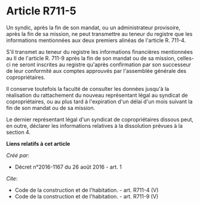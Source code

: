 # Article R711-5

Un syndic, après la fin de son mandat, ou un administrateur provisoire, après la fin de sa mission, ne peut transmettre au
teneur du registre que les informations mentionnées aux deux premiers alinéas de l'article R. 711-4. 

S'il transmet au teneur du registre les informations financières mentionnées au II de l'article R. 711-9 après la fin de son
mandat ou de sa mission, celles-ci ne seront inscrites au registre qu'après confirmation par son successeur de leur
conformité aux comptes approuvés par l'assemblée générale des copropriétaires. 

Il conserve toutefois la faculté de consulter les données jusqu'à la réalisation du rattachement du nouveau représentant
légal au syndicat de copropriétaires, ou au plus tard à l'expiration d'un délai d'un mois suivant la fin de son mandat ou de
sa mission. 

Le dernier représentant légal d'un syndicat de copropriétaires dissous peut, en outre, déclarer les informations relatives à
la dissolution prévues à la section 4.

**Liens relatifs à cet article**

_Créé par_:

  - Décret n°2016-1167 du 26 août 2016 - art. 1

_Cite_:

  - Code de la construction et de l'habitation. - art. R711-4 (V)
  - Code de la construction et de l'habitation. - art. R711-9 (V)
